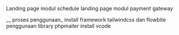 Landing page modul schedule
landing page modul payment gateway

__ proses penggunaan_
install framework tailwindcss dan flowbite
penggunaan library phpmailer
install vcode 
